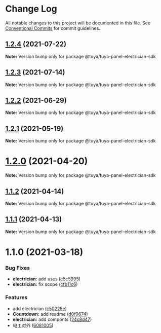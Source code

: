 # Change Log

All notable changes to this project will be documented in this file.
See [Conventional Commits](https://conventionalcommits.org) for commit guidelines.

## [1.2.4](https://github.com/tuya/tuya-panel-sdk/compare/@tuya/tuya-panel-electrician-sdk@1.2.3...@tuya/tuya-panel-electrician-sdk@1.2.4) (2021-07-22)

**Note:** Version bump only for package @tuya/tuya-panel-electrician-sdk





## [1.2.3](https://github.com/tuya/tuya-panel-sdk/compare/@tuya/tuya-panel-electrician-sdk@1.1.2...@tuya/tuya-panel-electrician-sdk@1.2.3) (2021-07-14)

**Note:** Version bump only for package @tuya/tuya-panel-electrician-sdk





## [1.2.2](https://github.com/tuya/tuya-panel-sdk/compare/@tuya/tuya-panel-electrician-sdk@1.2.1...@tuya/tuya-panel-electrician-sdk@1.2.2) (2021-06-29)

**Note:** Version bump only for package @tuya/tuya-panel-electrician-sdk





## [1.2.1](https://github.com/tuya/tuya-panel-sdk/compare/@tuya/tuya-panel-electrician-sdk@1.2.0...@tuya/tuya-panel-electrician-sdk@1.2.1) (2021-05-19)

**Note:** Version bump only for package @tuya/tuya-panel-electrician-sdk





# [1.2.0](https://github.com/tuya/tuya-panel-sdk/compare/@tuya/tuya-panel-electrician-sdk@1.1.2...@tuya/tuya-panel-electrician-sdk@1.2.0) (2021-04-20)

**Note:** Version bump only for package @tuya/tuya-panel-electrician-sdk





## [1.1.2](https://github.com/tuya/tuya-panel-sdk/compare/@tuya/tuya-panel-electrician-sdk@1.1.1...@tuya/tuya-panel-electrician-sdk@1.1.2) (2021-04-14)

**Note:** Version bump only for package @tuya/tuya-panel-electrician-sdk





## [1.1.1](https://github.com/tuya/tuya-panel-sdk/compare/@tuya/tuya-panel-electrician-sdk@1.1.0...@tuya/tuya-panel-electrician-sdk@1.1.1) (2021-04-13)

**Note:** Version bump only for package @tuya/tuya-panel-electrician-sdk





# 1.1.0 (2021-03-18)


### Bug Fixes

* **electrician:** add uses ([e5c5995](https://github.com/tuya/tuya-panel-sdk/commit/e5c599572e94fe537a2868bbf3ad954fdf5bd699))
* **electrician:** fix scope ([cfb11c6](https://github.com/tuya/tuya-panel-sdk/commit/cfb11c66d93ae54827e00567297e40cb167647d6))


### Features

* add electrician ([c50225e](https://github.com/tuya/tuya-panel-sdk/commit/c50225e6530a5cda58c1d5d4a6aac2304b15f6ab))
* **Countdown:** add readme ([d0f9674](https://github.com/tuya/tuya-panel-sdk/commit/d0f9674e2c410fa959275d23f4d9b5e58948ac1b))
* **electrician:** add componts ([24c8d47](https://github.com/tuya/tuya-panel-sdk/commit/24c8d47294c4dad394776ccebad8a4df6a5a4b86))
* 电工对外 ([6081005](https://github.com/tuya/tuya-panel-sdk/commit/6081005c6ad3e1fc6209cf172a4721b4f025b132))
